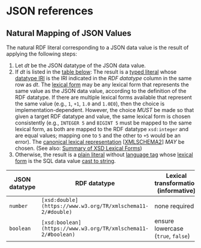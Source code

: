 # JSON references

## Natural Mapping of JSON Values

The natural RDF literal corresponding to a JSON data value is the result of applying the following steps:

1.  Let _dt_ be the JSON datatype of the JSON data value.
2.  If _dt_ is listed in the [table below](#table-type-mapping): The result is a [typed literal](#dfn-typed-literal) whose [datatype IRI](#dfn-datatype-iri) is the IRI indicated in the _RDF datatype_ column in the same row as _dt_. The [lexical form](#dfn-lexical-form) may be any lexical form that represents the same value as the JSON data value, according to the definition of the RDF datatype. If there are multiple lexical forms available that represent the same value (e.g., `1`, `+1`, `1.0` and `1.0E0`), then the choice is implementation-dependent. However, the choice _MUST_ be made so that given a target RDF datatype and value, the same lexical form is chosen consistently (e.g., `INTEGER 5` and `BIGINT 5` must be mapped to the same lexical form, as both are mapped to the RDF datatype `xsd:integer` and are equal values; mapping one to `5` and the other to `+5` would be an error). The [canonical lexical representation](https://www.w3.org/TR/xmlschema11-2/#dt-canonical-representation) \[[XMLSCHEMA2](#XMLSCHEMA2)\] _MAY_ be chosen. (See also: [Summary of XSD Lexical Forms](#xsd-summary))
3.  Otherwise, the result is a [plain literal](#dfn-plain-literal) without [language tag](#dfn-language-tag) whose [lexical form](#dfn-lexical-form) is the SQL data value [cast to string](#dfn-cast-to-string).

| JSON datatype | RDF datatype | Lexical transformation (informative) |
|-|-|-|
|`number`|`[xsd:double](https://www.w3.org/TR/xmlschema11-2/#double)`|none required|
|`boolean`|`[xsd:boolean](https://www.w3.org/TR/xmlschema11-2/#boolean)`|ensure lowercase (`true`, `false`)|

